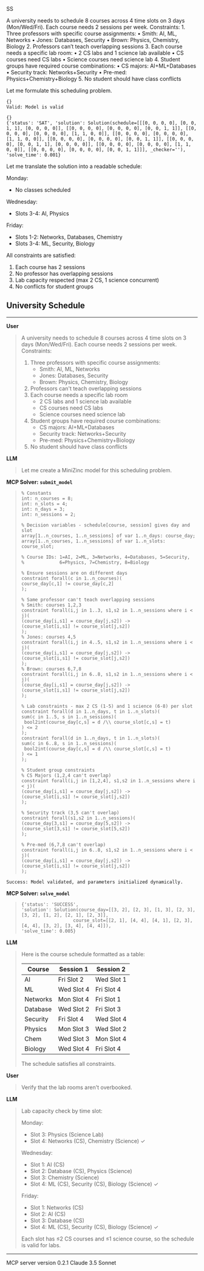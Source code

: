 SS

A university needs to schedule 8 courses across 4 time slots on 3 days (Mon/Wed/Fri). Each course needs 2 sessions per week. Constraints: 1. Three professors with specific course assignments: • Smith: AI, ML, Networks • Jones: Databases, Security • Brown: Physics, Chemistry, Biology 2. Professors can’t teach overlapping sessions 3. Each course needs a specific lab room: • 2 CS labs and 1 science lab available • CS courses need CS labs • Science courses need science lab 4. Student groups have required course combinations: • CS majors: AI+ML+Databases • Security track: Networks+Security • Pre-med: Physics+Chemistry+Biology 5. No student should have class conflicts



Let me formulate this scheduling problem.





```
{}
Valid: Model is valid
```



```
{}
{'status': 'SAT', 'solution': Solution(schedule=[[[0, 0, 0, 0], [0, 0, 1, 1], [0, 0, 0, 0]], [[0, 0, 0, 0], [0, 0, 0, 0], [0, 0, 1, 1]], [[0, 0, 0, 0], [0, 0, 0, 0], [1, 1, 0, 0]], [[0, 0, 0, 0], [0, 0, 0, 0], [1, 1, 0, 0]], [[0, 0, 0, 0], [0, 0, 0, 0], [0, 0, 1, 1]], [[0, 0, 0, 0], [0, 0, 1, 1], [0, 0, 0, 0]], [[0, 0, 0, 0], [0, 0, 0, 0], [1, 1, 0, 0]], [[0, 0, 0, 0], [0, 0, 0, 0], [0, 0, 1, 1]]], _checker=''), 'solve_time': 0.001}
```

Let me translate the solution into a readable schedule:

Monday:

- No classes scheduled

Wednesday:

- Slots 3-4: AI, Physics

Friday:

- Slots 1-2: Networks, Databases, Chemistry
- Slots 3-4: ML, Security, Biology

All constraints are satisfied:

1. Each course has 2 sessions
2. No professor has overlapping sessions
3. Lab capacity respected (max 2 CS, 1 science concurrent)
4. No conflicts for student groups





## University Schedule

---

**User**

> A university needs to schedule 8 courses across 4 time slots on 3 days (Mon/Wed/Fri). Each course needs 2 sessions per week. Constraints:
>
> 1. Three professors with specific course assignments:
>    - Smith: AI, ML, Networks
>    - Jones: Databases, Security
>    - Brown: Physics, Chemistry, Biology
> 2. Professors can't teach overlapping sessions
> 3. Each course needs a specific lab room
>    - 2 CS labs and 1 science lab available
>    - CS courses need CS labs
>    - Science courses need science lab
> 4. Student groups have required course combinations:
>    - CS majors: AI+ML+Databases
>    - Security track: Networks+Security
>    - Pre-med: Physics+Chemistry+Biology
> 5. No student should have class conflicts

**LLM**

> Let me create a MiniZinc model for this scheduling problem.

**MCP Solver:** **`submit_model`**

> ```
> % Constants
> int: n_courses = 8;  
> int: n_slots = 4;
> int: n_days = 3;
> int: n_sessions = 2;
> 
> % Decision variables - schedule[course, session] gives day and slot 
> array[1..n_courses, 1..n_sessions] of var 1..n_days: course_day;
> array[1..n_courses, 1..n_sessions] of var 1..n_slots: course_slot;
> 
> % Course IDs: 1=AI, 2=ML, 3=Networks, 4=Databases, 5=Security, 
> %             6=Physics, 7=Chemistry, 8=Biology
> 
> % Ensure sessions are on different days
> constraint forall(c in 1..n_courses)(
> course_day[c,1] != course_day[c,2]
> );
> 
> % Same professor can't teach overlapping sessions  
> % Smith: courses 1,2,3
> constraint forall(i,j in 1..3, s1,s2 in 1..n_sessions where i < j)(
> (course_day[i,s1] = course_day[j,s2]) ->
> (course_slot[i,s1] != course_slot[j,s2]) 
> );
> % Jones: courses 4,5
> constraint forall(i,j in 4..5, s1,s2 in 1..n_sessions where i < j)(
> (course_day[i,s1] = course_day[j,s2]) ->
> (course_slot[i,s1] != course_slot[j,s2])
> );
> % Brown: courses 6,7,8  
> constraint forall(i,j in 6..8, s1,s2 in 1..n_sessions where i < j)(
> (course_day[i,s1] = course_day[j,s2]) -> 
> (course_slot[i,s1] != course_slot[j,s2])
> );
> 
> % Lab constraints - max 2 CS (1-5) and 1 science (6-8) per slot
> constraint forall(d in 1..n_days, t in 1..n_slots)(
> sum(c in 1..5, s in 1..n_sessions)( 
>  bool2int(course_day[c,s] = d /\\ course_slot[c,s] = t)
> ) <= 2 
> );
> constraint forall(d in 1..n_days, t in 1..n_slots)(
> sum(c in 6..8, s in 1..n_sessions)(
>  bool2int(course_day[c,s] = d /\\ course_slot[c,s] = t) 
> ) <= 1
> );
> 
> % Student group constraints
> % CS Majors (1,2,4 can't overlap)
> constraint forall(i,j in [1,2,4], s1,s2 in 1..n_sessions where i < j)(
> (course_day[i,s1] = course_day[j,s2]) ->
> (course_slot[i,s1] != course_slot[j,s2]) 
> );
> 
> % Security track (3,5 can't overlap)
> constraint forall(s1,s2 in 1..n_sessions)(
> (course_day[3,s1] = course_day[5,s2]) ->
> (course_slot[3,s1] != course_slot[5,s2])
> );
> 
> % Pre-med (6,7,8 can't overlap) 
> constraint forall(i,j in 6..8, s1,s2 in 1..n_sessions where i < j)(
> (course_day[i,s1] = course_day[j,s2]) ->
> (course_slot[i,s1] != course_slot[j,s2]) 
> );
> ```

`Success: Model validated, and parameters initialized dynamically.`

**MCP Solver:** **`solve_model`**

> ```
> {'status': 'SUCCESS', 
> 'solution': Solution(course_day=[[3, 2], [2, 3], [1, 3], [2, 3], [3, 2], [1, 2], [2, 1], [2, 3]], 
>                    course_slot=[[2, 1], [4, 4], [4, 1], [2, 3], [4, 4], [3, 2], [3, 4], [4, 4]]),
> 'solve_time': 0.005}
> ```

**LLM**

> Here is the course schedule formatted as a table:
>
> | Course   | Session 1  | Session 2  |
> | -------- | ---------- | ---------- |
> | AI       | Fri Slot 2 | Wed Slot 1 |
> | ML       | Wed Slot 4 | Fri Slot 4 |
> | Networks | Mon Slot 4 | Fri Slot 1 |
> | Database | Wed Slot 2 | Fri Slot 3 |
> | Security | Fri Slot 4 | Wed Slot 4 |
> | Physics  | Mon Slot 3 | Wed Slot 2 |
> | Chem     | Wed Slot 3 | Mon Slot 4 |
> | Biology  | Wed Slot 4 | Fri Slot 4 |
>
> The schedule satisfies all constraints.


**User**

> Verify that the lab rooms aren't overbooked.

**LLM**

> Lab capacity check by time slot:
>
> Monday:
> - Slot 3: Physics (Science Lab)
> - Slot 4: Networks (CS), Chemistry (Science) ✓
>
> Wednesday:  
> - Slot 1: AI (CS)
> - Slot 2: Database (CS), Physics (Science)
> - Slot 3: Chemistry (Science) 
> - Slot 4: ML (CS), Security (CS), Biology (Science) ✓
>
> Friday:
> - Slot 1: Networks (CS) 
> - Slot 2: AI (CS)
> - Slot 3: Database (CS)
> - Slot 4: ML (CS), Security (CS), Biology (Science) ✓
>
> Each slot has ≤2 CS courses and ≤1 science course, so the schedule is valid for labs.

---

MCP server version 0.2.1
Claude 3.5 Sonnet